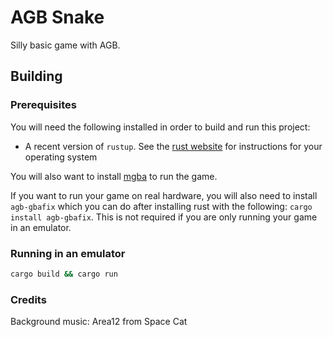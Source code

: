 # AGB Snake

Silly basic game with AGB.

## Building

### Prerequisites

You will need the following installed in order to build and run this project:

- A recent version of `rustup`. See the [rust website](https://www.rust-lang.org/tools/install) for instructions for your operating system

You will also want to install [mgba](https://mgba.io) to run the game.

If you want to run your game on real hardware, you will also need to install `agb-gbafix` which you can do after installing
rust with the following: `cargo install agb-gbafix`. This is not required if you are only running your game in an emulator.

### Running in an emulator

```sh
cargo build && cargo run
```

### Credits

Background music: Area12 from Space Cat
